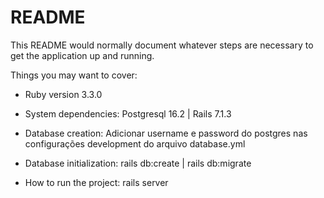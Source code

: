 # README

This README would normally document whatever steps are necessary to get the
application up and running.

Things you may want to cover:

* Ruby version
  3.3.0

* System dependencies:
  Postgresql 16.2 |
  Rails 7.1.3

* Database creation: Adicionar username e password do postgres nas configurações development do arquivo database.yml

* Database initialization: rails db:create | rails db:migrate

* How to run the project: rails server
  
